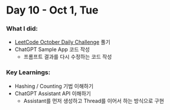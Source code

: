 # Day 10 - Oct 1, Tue

### What I did:
- [LeetCode October Daily Challenge](https://leetcode.com/problems/check-if-array-pairs-are-divisible-by-k/?envType=daily-question&envId=2024-10-01) 풀기
- ChatGPT Sample App 코드 작성
  - 프롬프트 결과를 다시 수정하는 코드 작성
  
### Key Learnings:
- Hashing / Counting 기법 이해하기
- ChatGPT Assistant API 이해하기
  - Assistant를 먼저 생성하고 Thread를 이어서 하는 방식으로 구현